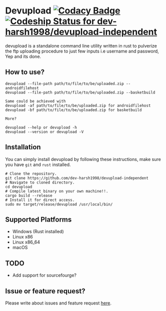 # Devupload [![Codacy Badge](https://api.codacy.com/project/badge/Grade/73c7910f694b4502bf53e2b905868762)](https://www.codacy.com?utm_source=github.com&amp;utm_medium=referral&amp;utm_content=dev-harsh1998/devupload-independent&amp;utm_campaign=Badge_Grade) [![Codeship Status for dev-harsh1998/devupload-independent](https://app.codeship.com/projects/b40c0f90-87b7-0137-e1fb-6207466b21af/status?branch=master)](https://app.codeship.com/projects/354235)

devupload is a standalone command line utility written in rust to pulverize the ftp uploading procedure to just few inputs i.e username and password, Yep and its done.

## How to use?
```
devupload --file-path path/to/file/to/be/uploaded.zip --androidfilehost
devupload --file-path path/to/file/to/be/uploaded.zip --basketbuild

Same could be achieved with
devupload -af path/to/file/to/be/uploaded.zip for androidfilehost
devupload -bf path/to/file/to/be/uploaded.zip for basketbuild

More?

devupload --help or devupload -h
devupload --version or devupload -V
```

## Installation
You can simply install devupload by following these instructions, make sure you have `git` and `rust` installed.

```
# Clone the repository.
git clone https://github.com/dev-harsh1998/devupload-independent
# Navigate to cloned directory.
cd devupload
# Compile latest binary on your own machine!!.
cargo build --release
# Install it for direct access.
sudo mv target/release/devupload /usr/local/bin/
```

## Supported Platforms
- Windows (Rust installed)
- Linux x86
- Linux x86_64
- macOS

## TODO
- Add support for sourcefourge?

## Issue or feature request?
Please write about issues and feature request [here](https://github.com/dev-harsh1998/devupload-independent).